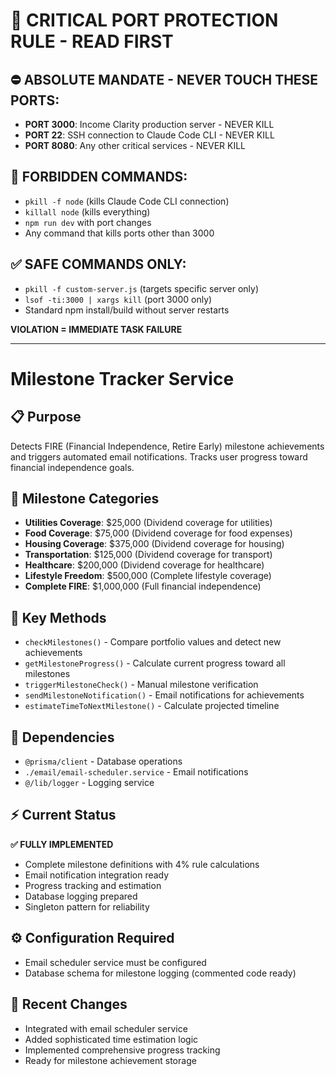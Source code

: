 # 🚨 CRITICAL PORT PROTECTION RULE - READ FIRST

## ⛔ ABSOLUTE MANDATE - NEVER TOUCH THESE PORTS:
- **PORT 3000**: Income Clarity production server - NEVER KILL
- **PORT 22**: SSH connection to Claude Code CLI - NEVER KILL  
- **PORT 8080**: Any other critical services - NEVER KILL

## 🚫 FORBIDDEN COMMANDS:
- `pkill -f node` (kills Claude Code CLI connection)
- `killall node` (kills everything)
- `npm run dev` with port changes
- Any command that kills ports other than 3000

## ✅ SAFE COMMANDS ONLY:
- `pkill -f custom-server.js` (targets specific server only)
- `lsof -ti:3000 | xargs kill` (port 3000 only)
- Standard npm install/build without server restarts

**VIOLATION = IMMEDIATE TASK FAILURE**

---

# Milestone Tracker Service

## 📋 Purpose
Detects FIRE (Financial Independence, Retire Early) milestone achievements and triggers automated email notifications. Tracks user progress toward financial independence goals.

## 🎯 Milestone Categories
- **Utilities Coverage**: $25,000 (Dividend coverage for utilities)
- **Food Coverage**: $75,000 (Dividend coverage for food expenses)
- **Housing Coverage**: $375,000 (Dividend coverage for housing)
- **Transportation**: $125,000 (Dividend coverage for transport)
- **Healthcare**: $200,000 (Dividend coverage for healthcare)
- **Lifestyle Freedom**: $500,000 (Complete lifestyle coverage)
- **Complete FIRE**: $1,000,000 (Full financial independence)

## 🔧 Key Methods
- `checkMilestones()` - Compare portfolio values and detect new achievements
- `getMilestoneProgress()` - Calculate current progress toward all milestones
- `triggerMilestoneCheck()` - Manual milestone verification
- `sendMilestoneNotification()` - Email notifications for achievements
- `estimateTimeToNextMilestone()` - Calculate projected timeline

## 🔗 Dependencies
- `@prisma/client` - Database operations
- `./email/email-scheduler.service` - Email notifications
- `@/lib/logger` - Logging service

## ⚡ Current Status
**✅ FULLY IMPLEMENTED**
- Complete milestone definitions with 4% rule calculations
- Email notification integration ready
- Progress tracking and estimation
- Database logging prepared
- Singleton pattern for reliability

## ⚙️ Configuration Required
- Email scheduler service must be configured
- Database schema for milestone logging (commented code ready)

## 📝 Recent Changes
- Integrated with email scheduler service
- Added sophisticated time estimation logic
- Implemented comprehensive progress tracking
- Ready for milestone achievement storage